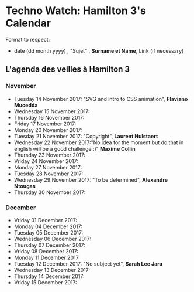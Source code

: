 # Techno Watch:  Hamilton 3's Calendar

Format to respect:   
- date (dd month yyyy) , "Sujet" ,  __Surname et Name__, Link (if necessary)

## L'agenda des veilles à Hamilton 3

### November
- Tuesday 14 November 2017: "SVG and intro to CSS animation", __Flaviano Mucedda__
- Wednesday 15 November 2017:
- Thursday 16 November 2017:
- Friday 17 November 2017:
- Monday 20 November 2017:
- Tuesday 21 November 2017: "Copyright", __Laurent Hulstaert__
- Wednesday 22 November 2017:"No idea for the moment but do that in english will be a good challenge :)" __Maxime Collin__
- Thursday 23 November 2017:
- Vriday 24 November 2017:
- Monday 27 November 2017:
- Tuesday 28 November 2017:
- Wednesday 29 November 2017: "To be determined", __Alexandre Ntougas__ 
- Thursday 30 November 2017:

### December
- Vriday 01 December 2017:
- Monday 04 December 2017:
- Tuesday 05 December 2017:
- Wednesday 06 December 2017:
- Thursday 07 December 2017:
- Vriday 08 December 2017:
- Monday 11 December 2017:
- Tuesday 12 December 2017: "No subject yet", __Sarah Lee Jara__
- Wednesday 13 December 2017:
- Thursday 14 December 2017:
- Vriday 15 December 2017:

